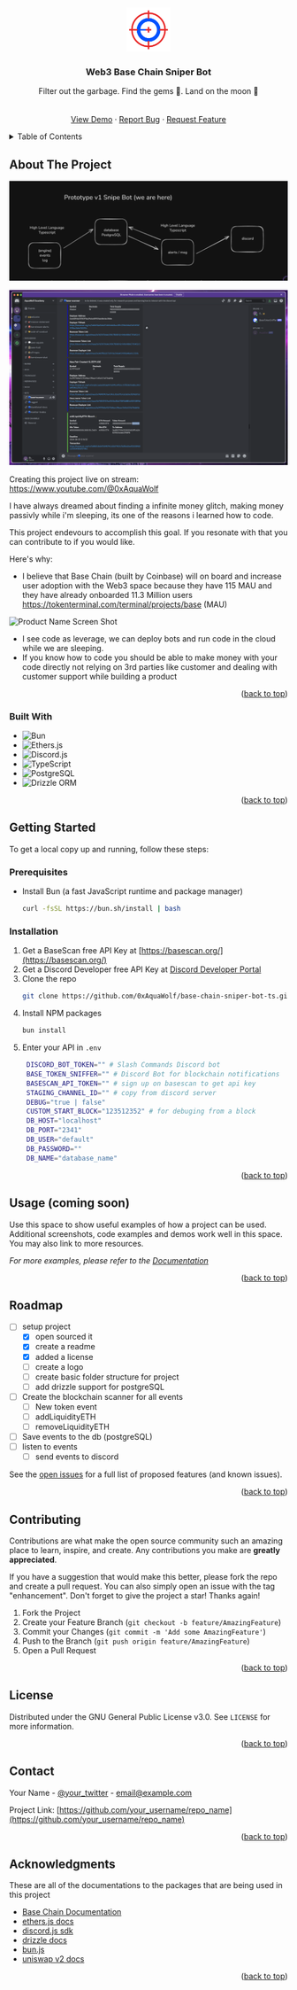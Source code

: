 <!-- Improved compatibility of back to top link: See: https://github.com/othneildrew/Best-README-Template/pull/73 -->
<a id="readme-top"></a>
<!--
*** Thanks for checking out the Best-README-Template. If you have a suggestion
*** that would make this better, please fork the repo and create a pull request
*** or simply open an issue with the tag "enhancement".
*** Don't forget to give the project a star!
*** Thanks again! Now go create something AMAZING! :D
-->



<!-- PROJECT SHIELDS -->
<!--
*** I'm using markdown "reference style" links for readability.
*** Reference links are enclosed in brackets [ ] instead of parentheses ( ).
*** See the bottom of this document for the declaration of the reference variables
*** for contributors-url, forks-url, etc. This is an optional, concise syntax you may use.
*** https://www.markdownguide.org/basic-syntax/#reference-style-links
-->


<!-- PROJECT LOGO -->
<br />
<div align="center">
  <a href="">
    <img src="images/base-chain-sniper-bot-logo.png" alt="Logo" width="80" height="80">
  </a>

  <h3 align="center">Web3 Base Chain Sniper Bot</h3>

  <p align="center">
    Filter out the garbage. Find the gems 💎. Land on the moon 🚀
    <br />
    <!-- <a href="https://github.com/othneildrew/Best-README-Template"><strong>Explore the docs »</strong></a> -->
    <br />
    <br />
    <a href="">View Demo</a>
    ·
    <a href="https://github.com/0xAquaWolf/base-chain-sniper-bot-ts/issues">Report Bug</a>
    ·
    <a href="https://github.com/0xAquaWolf/base-chain-sniper-bot-ts/issues">Request Feature</a>
  </p>
</div>



<!-- TABLE OF CONTENTS -->
<details>
  <summary>Table of Contents</summary>
  <ol>
    <li>
      <a href="#about-the-project">About The Project</a>
      <ul>
        <li><a href="#built-with">Built With</a></li>
      </ul>
    </li>
    <li>
      <a href="#getting-started">Getting Started</a>
      <ul>
        <li><a href="#prerequisites">Prerequisites</a></li>
        <li><a href="#installation">Installation</a></li>
      </ul>
    </li>
    <li><a href="#usage">Usage</a></li>
    <li><a href="#roadmap">Roadmap</a></li>
    <li><a href="#contributing">Contributing</a></li>
    <li><a href="#license">License</a></li>
    <li><a href="#contact">Contact</a></li>
    <li><a href="#acknowledgments">Acknowledgments</a></li>
  </ol>
</details>



<!-- ABOUT THE PROJECT -->
## About The Project

![mvp-prototype-idea](images/mvp-prototype-idea.png)

![product-screenshot](images/screenshot.png)

Creating this project live on stream: https://www.youtube.com/@0xAquaWolf

I have always dreamed about finding a infinite money glitch, making money passivly while i'm sleeping, its one of the reasons i learned how to code. 

This project endevours to accomplish this goal. If you resonate with that you can contribute to if you would like.

Here's why:
* I believe that Base Chain (built by Coinbase) will on board and increase user adoption with the Web3 space because they have 115 MAU and they have already onboarded 11.3 Million users
https://tokenterminal.com/terminal/projects/base (MAU)

![Product Name Screen Shot](https://pbs.twimg.com/media/GRuvMo7WgAA5Zfa?format=jpg&name=medium)
* I see code as leverage, we can deploy bots and run code in the cloud while we are sleeping.
* If you know how to code you should be able to make money with your code directly not relying on 3rd parties like customer and dealing with customer support while building a product

<p align="right">(<a href="#readme-top">back to top</a>)</p>

### Built With

* ![Bun](https://img.shields.io/badge/Bun-%23000000.svg?style=for-the-badge&logo=bun&logoColor=white)
* ![Ethers.js](https://img.shields.io/badge/Ethers.js-2535a0?style=for-the-badge&logo=ethereum&logoColor=white)
* ![Discord.js](https://img.shields.io/badge/Discord.js-%237289DA.svg?style=for-the-badge&logo=discord&logoColor=white)
* ![TypeScript](https://img.shields.io/badge/TypeScript-007ACC?style=for-the-badge&logo=typescript&logoColor=white)
* ![PostgreSQL](https://img.shields.io/badge/PostgreSQL-316192?style=for-the-badge&logo=postgresql&logoColor=white)
* ![Drizzle ORM](https://img.shields.io/badge/Drizzle_ORM-00A95C?style=for-the-badge&logo=drizzle&logoColor=white)

<p align="right">(<a href="#readme-top">back to top</a>)</p>



<!-- GETTING STARTED -->
## Getting Started

To get a local copy up and running, follow these steps:

### Prerequisites

* Install Bun (a fast JavaScript runtime and package manager)
  ```sh
  curl -fsSL https://bun.sh/install | bash
  ```

### Installation


1. Get a BaseScan free API Key at [https://basescan.org/](https://basescan.org/)
2. Get a Discord Developer free API Key at [Discord Developer Portal](https://discord.com/developers/)
2. Clone the repo
   ```sh
   git clone https://github.com/0xAquaWolf/base-chain-sniper-bot-ts.git
   ```
3. Install NPM packages
   ```sh
   bun install
   ```
4. Enter your API in `.env`
   ```bash
    DISCORD_BOT_TOKEN="" # Slash Commands Discord bot
    BASE_TOKEN_SNIFFER="" # Discord Bot for blockchain notifications
    BASESCAN_API_TOKEN="" # sign up on basescan to get api key
    STAGING_CHANNEL_ID="" # copy from discord server
    DEBUG="true | false"
    CUSTOM_START_BLOCK="123512352" # for debuging from a block
    DB_HOST="localhost"
    DB_PORT="2341"
    DB_USER="default"
    DB_PASSWORD=""
    DB_NAME="database_name"
   ```
<p align="right">(<a href="#readme-top">back to top</a>)</p>

<!-- USAGE EXAMPLES -->
## Usage (coming soon)

Use this space to show useful examples of how a project can be used. Additional screenshots, code examples and demos work well in this space. You may also link to more resources.

_For more examples, please refer to the [Documentation](https://example.com)_

<p align="right">(<a href="#readme-top">back to top</a>)</p>



<!-- ROADMAP -->
## Roadmap

- [ ] setup project
	- [x] open sourced it
	- [x] create a readme 
	- [x] added a license
	- [ ] create a logo
	- [ ] create basic folder structure for project
	- [ ] add drizzle support for postgreSQL
- [ ] Create the blockchain scanner for all events
	- [ ] New token event
	- [ ] addLiquidityETH
	- [ ] removeLiquidityETH
- [ ] Save events to the db (postgreSQL)
- [ ] listen to events
	- [ ] send events to discord

See the [open issues](https://github.com/0xAquaWolf/base-chain-sniper-bot-ts/issues) for a full list of proposed features (and known issues).

<p align="right">(<a href="#readme-top">back to top</a>)</p>



<!-- CONTRIBUTING -->
## Contributing

Contributions are what make the open source community such an amazing place to learn, inspire, and create. Any contributions you make are **greatly appreciated**.

If you have a suggestion that would make this better, please fork the repo and create a pull request. You can also simply open an issue with the tag "enhancement".
Don't forget to give the project a star! Thanks again!

1. Fork the Project
2. Create your Feature Branch (`git checkout -b feature/AmazingFeature`)
3. Commit your Changes (`git commit -m 'Add some AmazingFeature'`)
4. Push to the Branch (`git push origin feature/AmazingFeature`)
5. Open a Pull Request

<p align="right">(<a href="#readme-top">back to top</a>)</p>



<!-- LICENSE -->
## License

Distributed under the GNU General Public License v3.0. See `LICENSE` for more information.

<p align="right">(<a href="#readme-top">back to top</a>)</p>



<!-- CONTACT -->
## Contact

Your Name - [@your_twitter](https://twitter.com/your_username) - email@example.com

Project Link: [https://github.com/your_username/repo_name](https://github.com/your_username/repo_name)

<p align="right">(<a href="#readme-top">back to top</a>)</p>



<!-- ACKNOWLEDGMENTS -->
## Acknowledgments
These are all of the documentations to the packages that are being used in this project

- [Base Chain Documentation](https://docs.base.org/)
- [ethers.js docs](https://docs.ethers.org/v5/)
- [discord.js sdk](https://discord.js.org/docs/packages/discord.js/14.15.3)
- [drizzle docs](https://orm.drizzle.team/docs/overview)
- [bun.js](https://bun.sh/docs)
- [uniswap v2 docs](https://docs.uniswap.org/contracts/v2/overview)


<!-- * [Choose an Open Source License](https://choosealicense.com) -->

<p align="right">(<a href="#readme-top">back to top</a>)</p>


